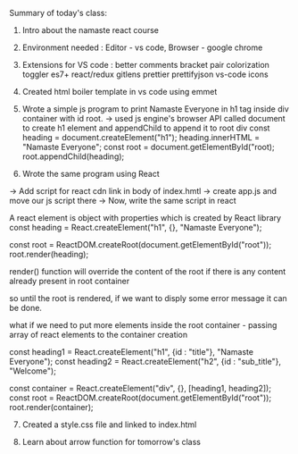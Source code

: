 Summary of today's class:

1. Intro about the namaste react course 

2. Environment needed : Editor -  vs code, Browser - google chrome

3. Extensions for VS code :
better comments
bracket pair colorization toggler
es7+ react/redux
gitlens
prettier
prettifyjson
vs-code icons

4. Created html boiler template in vs code using emmet 

5. Wrote a simple js program to print Namaste Everyone in h1 tag inside div container with id root.
  -> used js engine's browser API called document to create h1 element and appendChild to append it to root div
  const heading = document.createElement("h1");
  heading.innerHTML = "Namaste Everyone";
  const root = document.getElementById("root);
  root.appendChild(heading);

  
6. Wrote the same program using React 

  -> Add script for react cdn link in body of index.hmtl 
  -> create app.js and move our js script there
  -> Now, write the same script in react

  A react element is object with properties which is created by React library
  const heading = React.createElement("h1", {}, "Namaste Everyone");

  const root = ReactDOM.createRoot(document.getElementById("root"));
  root.render(heading);

  render() function will override the content of the root if there is any content already present in root container

  so until the root is rendered, if we want to disply some error message it can be done.

  what if we need to put more elements inside the root container - passing array of react elements to the container creation

  const heading1 = React.createElement("h1", {id : "title"}, "Namaste Everyone");
  const heading2 = React.createElement("h2", {id : "sub_title"}, "Welcome");

  const container = React.createElement("div", {}, [heading1, heading2]);
  const root = ReactDOM.createRoot(document.getElementById("root"));
  root.render(container);

7. Created a style.css file and linked to index.html 

8. Learn about arrow function for tomorrow's class
